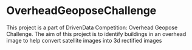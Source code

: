 # OverheadGeoposeChallenge
This project is a part of DrivenData Competition: Overhead Geopose Challenge. The aim of this project is to identify buildings in an overhead image to help convert satellite images into 3d rectified images

